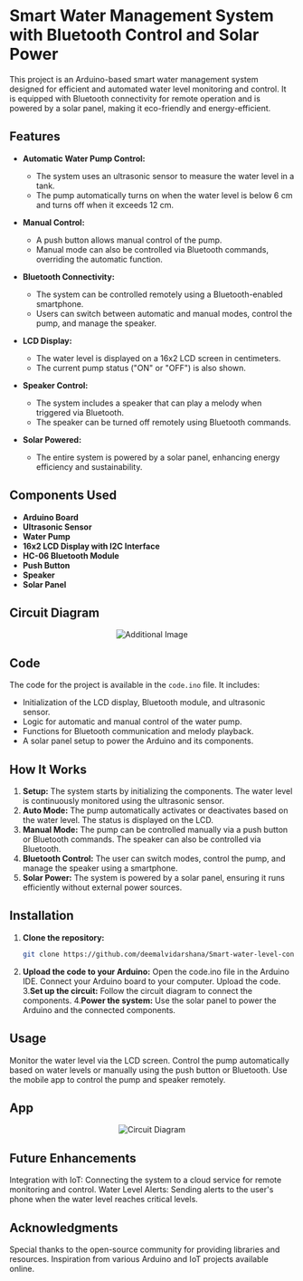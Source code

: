 # Smart Water Management System with Bluetooth Control and Solar Power

This project is an Arduino-based smart water management system designed for efficient and automated water level monitoring and control. It is equipped with Bluetooth connectivity for remote operation and is powered by a solar panel, making it eco-friendly and energy-efficient.

## Features

- **Automatic Water Pump Control:** 
  - The system uses an ultrasonic sensor to measure the water level in a tank.
  - The pump automatically turns on when the water level is below 6 cm and turns off when it exceeds 12 cm.

- **Manual Control:**
  - A push button allows manual control of the pump.
  - Manual mode can also be controlled via Bluetooth commands, overriding the automatic function.

- **Bluetooth Connectivity:**
  - The system can be controlled remotely using a Bluetooth-enabled smartphone.
  - Users can switch between automatic and manual modes, control the pump, and manage the speaker.

- **LCD Display:**
  - The water level is displayed on a 16x2 LCD screen in centimeters.
  - The current pump status ("ON" or "OFF") is also shown.

- **Speaker Control:**
  - The system includes a speaker that can play a melody when triggered via Bluetooth.
  - The speaker can be turned off remotely using Bluetooth commands.

- **Solar Powered:**
  - The entire system is powered by a solar panel, enhancing energy efficiency and sustainability.

## Components Used

- **Arduino Board**
- **Ultrasonic Sensor**
- **Water Pump**
- **16x2 LCD Display with I2C Interface**
- **HC-06 Bluetooth Module**
- **Push Button**
- **Speaker**
- **Solar Panel**

## Circuit Diagram

<p align="center">
  <img src="https://github.com/user-attachments/assets/e1eea5cd-d60c-4547-8361-eb4a2d48d3ae" alt="Additional Image" />
</p>

## Code

The code for the project is available in the `code.ino` file. It includes:

- Initialization of the LCD display, Bluetooth module, and ultrasonic sensor.
- Logic for automatic and manual control of the water pump.
- Functions for Bluetooth communication and melody playback.
- A solar panel setup to power the Arduino and its components.

## How It Works

1. **Setup:** The system starts by initializing the components. The water level is continuously monitored using the ultrasonic sensor.
2. **Auto Mode:** The pump automatically activates or deactivates based on the water level. The status is displayed on the LCD.
3. **Manual Mode:** The pump can be controlled manually via a push button or Bluetooth commands. The speaker can also be controlled via Bluetooth.
4. **Bluetooth Control:** The user can switch modes, control the pump, and manage the speaker using a smartphone.
5. **Solar Power:** The system is powered by a solar panel, ensuring it runs efficiently without external power sources.

## Installation

1. **Clone the repository:**
   ```bash
   git clone https://github.com/deemalvidarshana/Smart-water-level-controller.git
2. **Upload the code to your Arduino:**
   Open the code.ino file in the Arduino IDE.
   Connect your Arduino board to your computer.
   Upload the code.
3.**Set up the circuit:**
   Follow the circuit diagram to connect the components.
4.**Power the system:**
   Use the solar panel to power the Arduino and the connected components.

## Usage

Monitor the water level via the LCD screen.
Control the pump automatically based on water levels or manually using the push button or Bluetooth.
Use the mobile app to control the pump and speaker remotely.

## App
<p align="center">
  <img src="https://github.com/user-attachments/assets/daeb65c7-0bd7-4d5f-b1f1-7ba24384de52" alt="Circuit Diagram" />
</p>


## Future Enhancements

Integration with IoT: Connecting the system to a cloud service for remote monitoring and control.
Water Level Alerts: Sending alerts to the user's phone when the water level reaches critical levels.

## Acknowledgments

Special thanks to the open-source community for providing libraries and resources.
Inspiration from various Arduino and IoT projects available online.



